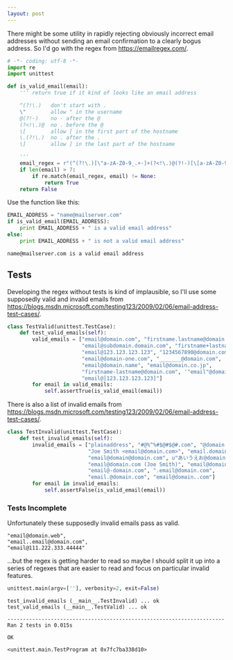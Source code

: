 ```yaml
---
layout: post
---
```


There might be some utility in rapidly rejecting obviously incorrect
email addresses without sending an email confirmation to a clearly
bogus address.  So I'd go with the regex from <https://emailregex.com/>.

```python
# -*- coding: utf-8 -*-
import re
import unittest

def is_valid_email(email):
    ''' return true if it kind of looks like an email address

    ^(?!\.)   don't start with .
    \"        allow " in the username
    @(?!-)    no - after the @
    (?<!\.)@  no . before the @
    \[        allow [ in the first part of the hostname
    \.(?!\.)  no . after the .
    \]        allow ] in the last part of the hostname

    '''
    email_regex = r"(^(?!\.)[\"a-zA-Z0-9_.+-]+(?<!\.)@(?!-)[\[a-zA-Z0-9-]+\.(?!\.)[a-zA-Z0-9-.\]]+$)"
    if len(email) > 7:
        if re.match(email_regex, email) != None:
            return True
    return False
```

Use the function like this:


```python
EMAIL_ADDRESS = "name@mailserver.com"
if is_valid_email(EMAIL_ADDRESS):
    print EMAIL_ADDRESS + " is a valid email address"
else:
    print EMAIL_ADDRESS + " is not a valid email address"
```

    name@mailserver.com is a valid email address


## Tests

Developing the regex without tests is kind of implausible, so I'll use some supposedly valid and invalid emails from <https://blogs.msdn.microsoft.com/testing123/2009/02/06/email-address-test-cases/>.

```python
class TestValid(unittest.TestCase):
    def test_valid_emails(self):
        valid_emails = ["email@domain.com", "firstname.lastname@domain.com",
                        "email@subdomain.domain.com", "firstname+lastname@domain.com",
                        "email@123.123.123.123", "1234567890@domain.com",
                        "email@domain-one.com", "_______@domain.com",
                        "email@domain.name", "email@domain.co.jp",
                        "firstname-lastname@domain.com", '"email"@domain.com',
                        "email@[123.123.123.123]"]
        for email in valid_emails:
            self.assertTrue(is_valid_email(email))
```

There is also a list of invalid emails from <https://blogs.msdn.microsoft.com/testing123/2009/02/06/email-address-test-cases/>.

```python
class TestInvalid(unittest.TestCase):
    def test_invalid_emails(self):
        invalid_emails = ["plainaddress", "#@%^%#$@#$@#.com", "@domain.com",
                          "Joe Smith <email@domain.com>", "email.domain.com",
                          "email@domain@domain.com", u"あいうえお@domain.com",
                          "email@domain.com (Joe Smith)", "email@domain",
                          "email@-domain.com", ".email@domain.com",
                          "email.@domain.com", "email@domain..com"]
        for email in invalid_emails:
            self.assertFalse(is_valid_email(email))
```

### Tests Incomplete

Unfortunately these supposedly invalid emails pass as valid.

    "email@domain.web",
    "email..email@domain.com",
    "email@111.222.333.44444"

...but the regex is getting harder to read so maybe I should split it up into a series of regexes that are easier to read and focus on particular invalid features.

```python
unittest.main(argv=[''], verbosity=2, exit=False)
```

    test_invalid_emails (__main__.TestInvalid) ... ok
    test_valid_emails (__main__.TestValid) ... ok
    
    ----------------------------------------------------------------------
    Ran 2 tests in 0.015s
    
    OK

    <unittest.main.TestProgram at 0x7fc7ba338d10>
